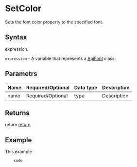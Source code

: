 # SetColor

Sets the font color property to the specified font.

## Syntax

expression.

`expression` - A variable that represents a [ApiFont](../ApiFont.md) class.

## Parametrs

| **Name** | **Required/Optional** | **Data type** | **Description** |
| ------------- | ------------- | ------------- | ------------- |
| name | Required/Optional | type | Description |

## Returns

return
[return](todo_link)

## Example

This example

```javascript
	code
```